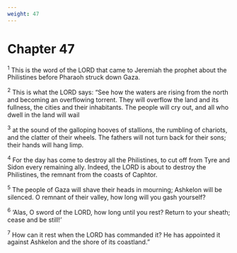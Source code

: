 ```yaml
---
weight: 47
---
```


# Chapter 47

<sup>1</sup> This is the word of the LORD that came to Jeremiah the prophet about the Philistines before Pharaoh struck down Gaza. 

<sup>2</sup> This is what the LORD says: “See how the waters are rising from the north and becoming an overflowing torrent. They will overflow the land and its fullness, the cities and their inhabitants. The people will cry out, and all who dwell in the land will wail 

<sup>3</sup> at the sound of the galloping hooves of stallions, the rumbling of chariots, and the clatter of their wheels. The fathers will not turn back for their sons; their hands will hang limp. 

<sup>4</sup> For the day has come to destroy all the Philistines, to cut off from Tyre and Sidon every remaining ally. Indeed, the LORD is about to destroy the Philistines, the remnant from the coasts of Caphtor. 

<sup>5</sup> The people of Gaza will shave their heads in mourning; Ashkelon will be silenced. O remnant of their valley, how long will you gash yourself? 

<sup>6</sup> ‘Alas, O sword of the LORD, how long until you rest? Return to your sheath; cease and be still!’ 

<sup>7</sup> How can it rest when the LORD has commanded it? He has appointed it against Ashkelon and the shore of its coastland.” 



